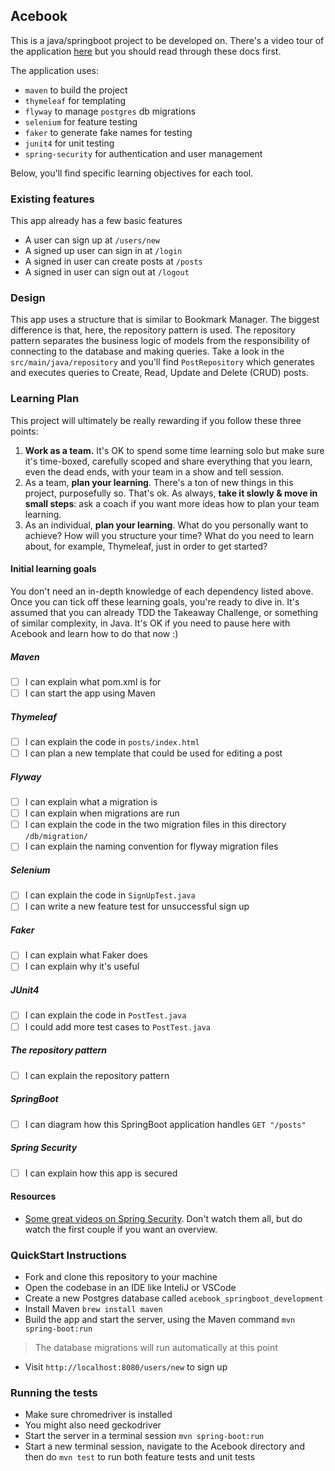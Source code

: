 ## Acebook

This is a java/springboot project to be developed on.  There's a video tour of the application [here](https://youtu.be/L1Zi9WOJ6xg) but you should read through these docs first.

The application uses:
  - `maven` to build the project
  - `thymeleaf` for templating
  - `flyway` to manage `postgres` db migrations
  - `selenium` for feature testing
  - `faker` to generate fake names for testing
  - `junit4` for unit testing
  - `spring-security` for authentication and user management
  
Below, you'll find specific learning objectives for each tool.

### Existing features

This app already has a few basic features
* A user can sign up at `/users/new`
* A signed up user can sign in at `/login`
* A signed in user can create posts at `/posts`
* A signed in user can sign out at `/logout`

### Design

This app uses a structure that is similar to Bookmark Manager. The biggest difference is that, here, the repository 
pattern is used. The repository pattern separates the business logic of models from the responsibility of 
connecting to the database and making queries. Take a look in the `src/main/java/repository` and you'll find 
`PostRepository` which generates and executes queries to Create, Read, Update and Delete (CRUD) posts. 

### Learning Plan

This project will ultimately be really rewarding if you follow these three points:
  1. **Work as a team.**  It's OK to spend some time learning solo but make sure it's time-boxed, carefully scoped 
     and share everything that you learn, even the dead ends, with your team in a show and tell session.
  2. As a team, **plan your learning**. There's a ton of new things in this project, purposefully so. That's ok. As always, **take it slowly & move in small steps**: ask a coach if you want more ideas how to plan your team learning.
  3. As an individual, **plan your learning**. What do you personally want to achieve? How will you structure your time?  What do you need to learn about, for example, Thymeleaf, just in order to get started?

#### Initial learning goals

You don't need an in-depth knowledge of each dependency listed above. Once you can tick off these learning goals,
you're ready to dive in.  It's assumed that you can already TDD the Takeaway Challenge, or something of similar
complexity, in Java. It's OK if you need to pause here with Acebook and learn how to do that now :)

##### Maven
- [ ] I can explain what pom.xml is for
- [ ] I can start the app using Maven

##### Thymeleaf
- [ ] I can explain the code in `posts/index.html`
- [ ] I can plan a new template that could be used for editing a post

##### Flyway
- [ ] I can explain what a migration is
- [ ] I can explain when migrations are run
- [ ] I can explain the code in the two migration files in this directory `/db/migration/`
- [ ] I can explain the naming convention for flyway migration files

##### Selenium
- [ ] I can explain the code in `SignUpTest.java`
- [ ] I can write a new feature test for unsuccessful sign up

##### Faker
- [ ] I can explain what Faker does
- [ ] I can explain why it's useful

##### JUnit4
- [ ] I can explain the code in `PostTest.java`
- [ ] I could add more test cases to `PostTest.java`

##### The repository pattern
- [ ] I can explain the repository pattern

##### SpringBoot
- [ ] I can diagram how this SpringBoot application handles `GET "/posts"`

##### Spring Security
- [ ] I can explain how this app is secured

#### Resources

* [Some great videos on Spring Security](https://www.youtube.com/watch?v=sm-8qfMWEV8&list=PLqq-6Pq4lTTYTEooakHchTGglSvkZAjnE).  Don't watch them all, but do watch the first couple if you want an overview.

### QuickStart Instructions

- Fork and clone this repository to your machine
- Open the codebase in an IDE like InteliJ or VSCode
- Create a new Postgres database called `acebook_springboot_development`
- Install Maven `brew install maven`
- Build the app and start the server, using the Maven command `mvn spring-boot:run`
> The database migrations will run automatically at this point
- Visit `http://localhost:8080/users/new` to sign up

### Running the tests

- Make sure chromedriver is installed
- You might also need geckodriver
- Start the server in a terminal session `mvn spring-boot:run`
- Start a new terminal session, navigate to the Acebook directory and then do `mvn test` to run both feature tests and unit tests
